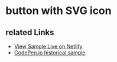 # button with SVG icon

## related Links

* [View Sample Live on Netlify](https://rasx-node-js.netlify.app/svg-button/)
* [CodePen.io historical sample](https://codepen.io/rasx/pen/VeQNgv).